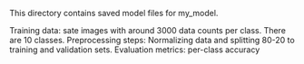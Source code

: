 This directory contains saved model files for my_model.

Training data: sate images with around 3000 data counts per class. There are 10 classes.
Preprocessing steps: Normalizing data and splitting 80-20 to training and validation sets.
Evaluation metrics: per-class accuracy
